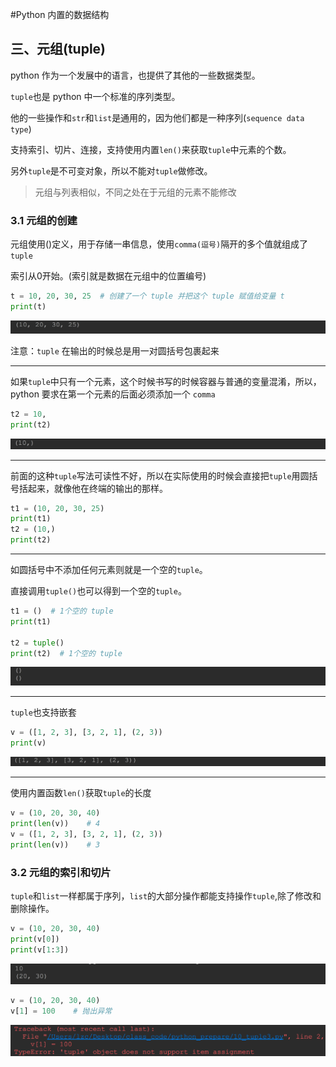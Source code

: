 #Python 内置的数据结构

## 三、元组(tuple)

python 作为一个发展中的语言，也提供了其他的一些数据类型。

`tuple`也是 python 中一个标准的序列类型。

他的一些操作和`str`和`list`是通用的，因为他们都是一种序列(`sequence data type`)

支持索引、切片、连接，支持使用内置`len()`来获取`tuple`中元素的个数。

另外`tuple`是不可变对象，所以不能对`tuple`做修改。

> 元组与列表相似，不同之处在于元组的元素不能修改	

### 3.1 元组的创建

元组使用()定义，用于存储一串信息，使用`comma(逗号)`隔开的多个值就组成了`tuple`

索引从0开始。(索引就是数据在元组中的位置编号)

```python
t = 10, 20, 30, 25  # 创建了一个 tuple 并把这个 tuple 赋值给变量 t
print(t)
```

![](images/4-3-1.png)

注意：`tuple` 在输出的时候总是用一对圆括号包裹起来

------

如果`tuple`中只有一个元素，这个时候书写的时候容器与普通的变量混淆，所以，python 要求在第一个元素的后面必须添加一个 `comma`

```python
t2 = 10,
print(t2)
```

![](images/4-3-2.png)

------

前面的这种`tuple`写法可读性不好，所以在实际使用的时候会直接把`tuple`用圆括号括起来，就像他在终端的输出的那样。

```python
t1 = (10, 20, 30, 25)
print(t1)
t2 = (10,)
print(t2)
```

------

如圆括号中不添加任何元素则就是一个空的`tuple`。

直接调用`tuple()`也可以得到一个空的`tuple`。

```python
t1 = ()  # 1个空的 tuple
print(t1)

t2 = tuple()
print(t2)  # 1个空的 tuple
```

![](images/4-3-3.png)

------

`tuple`也支持嵌套

```python
v = ([1, 2, 3], [3, 2, 1], (2, 3))
print(v)
```

![](images/4-3-4.png)

------

使用内置函数`len()`获取`tuple`的长度

```python
v = (10, 20, 30, 40)
print(len(v))    # 4
v = ([1, 2, 3], [3, 2, 1], (2, 3))
print(len(v))    # 3
```



### 3.2 元组的索引和切片

`tuple`和`list`一样都属于序列，`list`的大部分操作都能支持操作`tuple`,除了修改和删除操作。

```python
v = (10, 20, 30, 40)
print(v[0])
print(v[1:3])
```

![](images/4-3-5.png)

```python
v = (10, 20, 30, 40)
v[1] = 100    # 抛出异常
```

![](images/4-3-6.png)

